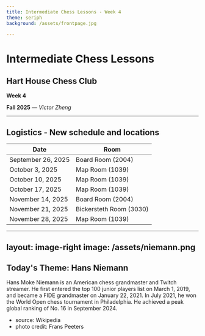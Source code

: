 ```yaml
---
title: Intermediate Chess Lessons - Week 4
theme: seriph
background: /assets/frontpage.jpg

---
```


# Intermediate Chess Lessons

## Hart House Chess Club

**Week 4**

**Fall 2025** &mdash; *Victor Zheng*

---

## Logistics - New schedule and locations


| Date            | Room                  |
|-----------------|-----------------------|
| September 26, 2025 | Board Room (2004)     |
| October 3, 2025    | Map Room (1039)       |
| October 10, 2025   | Map Room (1039)       |
| October 17, 2025   | Map Room (1039)       |
| November 14, 2025  | Board Room (2004)     |
| November 21, 2025  | Bickersteth Room (3030) |
| November 28, 2025  | Map Room (1039)       |

---
layout: image-right
image: /assets/niemann.png
---


## Today's Theme: Hans Niemann
Hans Moke Niemann is an American chess grandmaster and Twitch streamer. He first entered the top 100 junior players list on March 1, 2019, and became a FIDE grandmaster on January 22, 2021. In July 2021, he won the World Open chess tournament in Philadelphia. He achieved a peak global ranking of No. 16 in September 2024.

* source: Wikipedia
* photo credit: Frans Peeters

